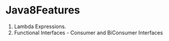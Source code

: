 # Java8Features
1. Lambda Expressions.
2. Functional Interfaces - Consumer and BiConsumer Interfaces
